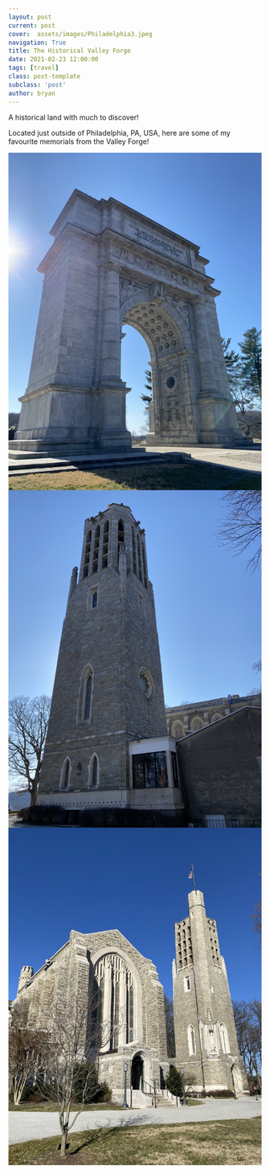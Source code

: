 ```yaml
---
layout: post
current: post
cover:  assets/images/Philadelphia3.jpeg
navigation: True
title: The Historical Valley Forge
date: 2021-02-23 12:00:00
tags: [travel]
class: post-template
subclass: 'post'
author: bryan
---
```


A historical land with much to discover!

Located just outside of Philadelphia, PA, USA, here are some of my favourite memorials from the Valley Forge! 

<img max-width="100vw" align="center" src="https://github.com/bryanyu1/blog/blob/gh-pages/assets/images/Philadelphia1.jpeg?raw=true" alt="Philadelphia1">

<img max-width="100vw" align="center" src="https://github.com/bryanyu1/blog/blob/gh-pages/assets/images/Philadelphia2.jpeg?raw=true" alt="Philadelphia2">

<img max-width="100vw" align="center" src="https://github.com/bryanyu1/blog/blob/gh-pages/assets/images/Philadelphia3.jpeg?raw=true" alt="Philadelphia3">
